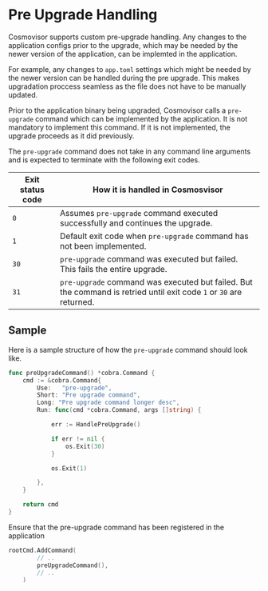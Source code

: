 # Pre Upgrade Handling

Cosmovisor supports custom pre-upgrade handling. Any changes to the application configs prior to the upgrade, which may be needed by the newer version of the application, can be implemted in the application.

For example, any changes to `app.toml` settings which might be needed by the newer version can be handled during the pre upgrade. This makes upgradation proccess seamless as the file does not have to be manually updated.

Prior to the application binary being upgraded, Cosmovisor calls a `pre-upgrade` command which can  be implemented by the application. 
It is not mandatory to implement this command. If it is not implemented, the upgrade proceeds as it did previously.


The `pre-upgrade` command does not take in any command line arguments and is expected to terminate with the following exit codes.


| Exit status code | How it is handled in Cosmosvisor                                                                                    |
|------------------|---------------------------------------------------------------------------------------------------------------------|
| `0`              | Assumes `pre-upgrade` command executed successfully and continues the upgrade.                                      |
| `1`              | Default exit code when `pre-upgrade` command has not been implemented.                                              |
| `30`             | `pre-upgrade` command was executed but failed. This fails the entire upgrade.                                       |
| `31`             | `pre-upgrade` command was executed but failed. But the command is retried until exit code `1` or `30` are returned. |


## Sample

Here is a sample structure of how the `pre-upgrade` command should look like.

```go
func preUpgradeCommand() *cobra.Command {
	cmd := &cobra.Command{
		Use:   "pre-upgrade",
		Short: "Pre upgrade command",
        Long: "Pre upgrade command longer desc",
		Run: func(cmd *cobra.Command, args []string) {

			err := HandlePreUpgrade()

			if err != nil {
				os.Exit(30)
			}

			os.Exit(1)

		},
	}

	return cmd
}
```


Ensure that the pre-upgrade command has been registered in the application
```go
rootCmd.AddCommand(
		// ..
		preUpgradeCommand(),
		// ..
	)
```
